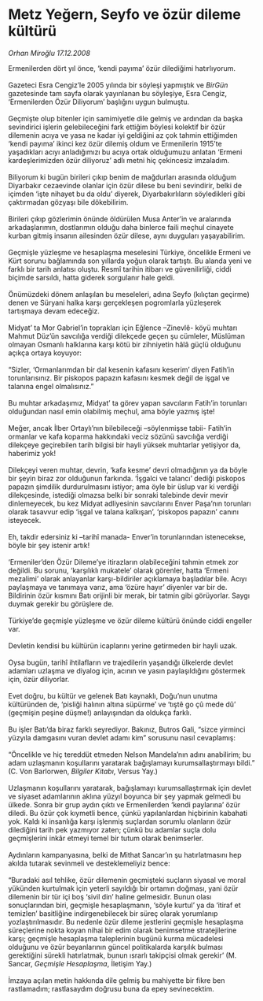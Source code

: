 # Metz Yeğern, Seyfo ve özür dileme kültürü

*Orhan Miroğlu 17.12.2008*

<div class="taraf_structure_2col_1zq">
<div class="margen_n">



 <p>Ermenilerden dört yıl önce, ‘kendi payıma’ özür dilediğimi hatırlıyorum. <br/><br/>Gazeteci Esra Cengiz’le 2005 yılında bir söyleşi yapmıştık ve <i>BirGün</i> gazetesinde tam sayfa olarak yayınlanan bu söyleşiye, Esra Cengiz, ‘Ermenilerden Özür Diliyorum’ başlığını uygun bulmuştu. <br/><br/>Geçmişte olup bitenler için samimiyetle dile gelmiş ve ardından da başka sevindirici işlerin gelebileceğini fark ettiğim böylesi kolektif bir özür dilemenin acıya ve yasa ne kadar iyi geldiğini az çok tahmin ettiğimden ‘kendi payıma’ ikinci kez özür dilemiş oldum ve Ermenilerin 1915’te yaşadıkları acıyı anladığımızı bu acıya ortak olduğumuzu anlatan ‘Ermeni kardeşlerimizden özür diliyoruz’ adlı metni hiç çekincesiz imzaladım. <br/><br/>Biliyorum ki bugün birileri çıkıp benim de mağdurları arasında olduğum Diyarbakır cezaevinde olanlar için özür dilese bu beni sevindirir, belki de içimden ‘işte nihayet bu da oldu’ diyerek, Diyarbakırlıların söyledikleri gibi çaktırmadan gözyaşı bile dökebilirim. <br/><br/>Birileri çıkıp gözlerimin önünde öldürülen Musa Anter’in ve aralarında arkadaşlarımın, dostlarımın olduğu daha binlerce faili meçhul cinayete kurban gitmiş insanın ailesinden özür dilese, aynı duyguları yaşayabilirim. <br/><br/>Geçmişle yüzleşme ve hesaplaşma meselesini Türkiye, öncelikle Ermeni ve Kürt sorunu bağlamında son yıllarda yoğun olarak tartıştı. Bu alanda yeni ve farklı bir tarih anlatısı oluştu. Resmî tarihin itibarı ve güvenilirliği, ciddi biçimde sarsıldı, hatta giderek sorgulanır hale geldi. <br/><br/>Önümüzdeki dönem anlaşılan bu meseleleri, adına Seyfo (kılıçtan geçirme) denen ve Süryani halka karşı gerçekleşen pogromlarla yüzleşerek tartışmaya devam edeceğiz. <br/><br/>Midyat’ ta Mor Gabriel’in toprakları için Eğlence –Zinevlê- köyü muhtarı Mahmut Düz’ün savcılığa verdiği dilekçede geçen şu cümleler, Müslüman olmayan Osmanlı halklarına karşı kötü bir zihniyetin hâlâ güçlü olduğunu açıkça ortaya koyuyor: <br/><br/>“Sizler, ‘Ormanlarımdan bir dal kesenin kafasını keserim’ diyen Fatih’in torunlarısınız. Bir piskopos papazın kafasını kesmek değil de işgal ve talanına engel olmalısınız.” <br/><br/>Bu muhtar arkadaşımız, Midyat’ ta görev yapan savcıların Fatih’in torunları olduğundan nasıl emin olabilmiş meçhul, ama böyle yazmış işte! <br/><br/>Meğer, ancak İlber Ortaylı’nın bilebileceği –söylenmişse tabii- Fatih’in ormanlar ve kafa koparma hakkındaki veciz sözünü savcılığa verdiği dilekçeye geçirebilen tarih bilgisi bir hayli yüksek muhtarlar yetişiyor da, haberimiz yok! <br/><br/>Dilekçeyi veren muhtar, devrin, ‘kafa kesme’ devri olmadığının ya da böyle bir şeyin biraz zor olduğunun farkında. ‘İşgalci ve talancı’ dediği piskopos papazın şimdilik durdurulmasını istiyor; ama öyle bir üslup var ki verdiği dilekçesinde, istediği olmazsa belki bir sonraki talebinde devir mevir dinlemeyecek, bu kez Midyat adliyesinin savcılarını Enver Paşa’nın torunları olarak tasavvur edip ‘işgal ve talana kalkışan’, ‘piskopos papazın’ canını isteyecek. <br/><br/>Eh, takdir edersiniz ki –tarihî manada- Enver’in torunlarından istenecekse, böyle bir şey istenir artık! <br/><br/>‘Ermeniler’den Özür Dileme’ye itirazların olabileceğini tahmin etmek zor değildi. Bu sorunu, ‘karşılıklı mukatele’ olarak görenler, hatta ‘Ermeni mezalimi’ olarak anlayanlar karşı-bildiriler açıklamaya başladılar bile. Acıyı paylaşmaya ve tanımaya varız, ama ‘özüre hayır’ diyenler var bir de. Bildirinin özür kısmını Batı orijinli bir merak, bir tatmin gibi görüyorlar. Saygı duymak gerekir bu görüşlere de. <br/><br/>Türkiye’de geçmişle yüzleşme ve özür dileme kültürü önünde ciddi engeller var. <br/><br/>Devletin kendisi bu kültürün icaplarını yerine getirmeden bir hayli uzak. <br/><br/>Oysa bugün, tarihî ihtilafların ve trajedilerin yaşandığı ülkelerde devlet adamları uzlaşma ve diyalog için, acının ve yasın paylaşıldığını göstermek için, özür diliyorlar. <br/><br/>Evet doğru, bu kültür ve gelenek Batı kaynaklı, Doğu’nun unutma kültüründen de, ‘pisliği halının altına süpürme’ ve ‘tıştê go çû mede dû’ (geçmişin peşine düşme!) anlayışından da oldukça farklı. <br/><br/>Bu işler Batı’da biraz farklı seyrediyor. Bakınız, Butros Gali, “sizce yirminci yüzyıla damgasını vuran devlet adamı kim” sorusunu nasıl cevaplamış: <br/><br/>“Öncelikle ve hiç tereddüt etmeden Nelson Mandela’nın adını anabilirim; bu adam uzlaşmanın koşullarını yaratarak bağışlamayı kurumsallaştırmayı bildi.” (C. Von Barlorwen, <i>Bilgiler Kitabı</i>, Versus Yay.) <br/><br/>Uzlaşmanın koşullarını yaratarak, bağışlamayı kurumsallaştırmak için devlet ve siyaset adamlarının aklına yüzyıl boyunca bir şey yapmak gelmedi bu ülkede. Sonra bir grup aydın çıktı ve Ermenilerden ‘kendi paylarına’ özür diledi. Bu özür çok kıymetli bence, çünkü yapılanlardan hiçbirinin kabahati yok. Kaldı ki insanlığa karşı işlenmiş suçlardan sorumlu olanların özür dilediğini tarih pek yazmıyor zaten; çünkü bu adamlar suçla dolu geçmişlerini inkâr etmeyi temel bir tutum olarak benimserler. <br/><br/>Aydınların kampanyasına, belki de Mithat Sancar’ın şu hatırlatmasını hep akılda tutarak sevinmeli ve desteklemeliyiz bence: <br/><br/>“Buradaki asıl tehlike, özür dilemenin geçmişteki suçların siyasal ve moral yükünden kurtulmak için yeterli sayıldığı bir ortamın doğması, yani özür dilemenin bir tür içi boş ‘sivil din’ haline gelmesidir. Bunun olası sonuçlarından biri, geçmişle hesaplaşmanın, ‘söyle kurtul’ ya da ‘itiraf et temizlen’ basitliğine indirgenebilecek bir süreç olarak yorumlanıp yozlaştırılmasıdır. Bu nedenle özür dileme jestlerini geçmişle hesaplaşma süreçlerine nokta koyan nihai bir edim olarak benimsetme stratejilerine karşı; geçmişle hesaplaşma taleplerinin bugünü kurma mücadelesi olduğunu ve özür beyanlarının güncel politikalarda karşılık bulması gerektiğini sürekli hatırlatmak, bunun ısrarlı takipçisi olmak gerekir’ (M. Sancar, <i>Geçmişle Hesaplaşma</i>, İletişim Yay.) <br/><br/>İmzaya açılan metin hakkında dile gelmiş bu mahiyette bir fikre ben rastlamadım; rastlasaydım doğrusu buna da epey sevinecektim.</p>

<br/>


<div id="taraf_not">
</div>

</div>


</div>
